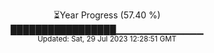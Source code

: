 <p align="center">
⏳Year Progress (57.40 %) <br>
█████████████████▁▁▁▁▁▁▁▁▁▁▁▁▁ <br>
<sub>Updated: Sat, 29 Jul 2023 12:28:51 GMT</sub>
</p>

